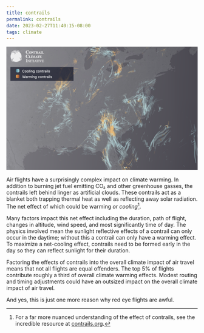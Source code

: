 ```yaml
---
title: contrails
permalink: contrails
date: 2023-02-27T11:40:15-08:00
tags: climate
---
```


[![Flights with warming and cooling contrails on a map](../media/b9131a06528b711b.png)](https://map.contrails.org/)

Air flights have a surprisingly complex impact on climate warming. In addition
to burning jet fuel emitting CO₂ and other greenhouse gasses, the contrails left
behind linger as artificial clouds. These contrails act as a blanket both
trapping thermal heat as well as reflecting away solar radiation. The net effect
of which could be warming _or cooling_[^1].

Many factors impact this net effect including the duration, path of flight,
changes in altitude, wind speed, and most significantly time of day. The physics
involved mean the sunlight reflective effects of a contrail can only occur in
the daytime; without this a contrail can only have a warming effect. To maximize
a net-cooling effect, contrails need to be formed early in the day so they can
reflect sunlight for their duration.

Factoring the effects of contrails into the overall climate impact of air travel
means that not all flights are equal offenders. The top 5% of flights contribute
roughly a third of overall climate warming effects. Modest routing and timing
adjustments could have an outsized impact on the overall climate impact of air
travel.

And yes, this is just one more reason why red eye flights are awful.

[^1]:
    For a far more nuanced understanding of the effect of contrails, see the
    incredible resource at [contrails.org](https://map.contrails.org/).
